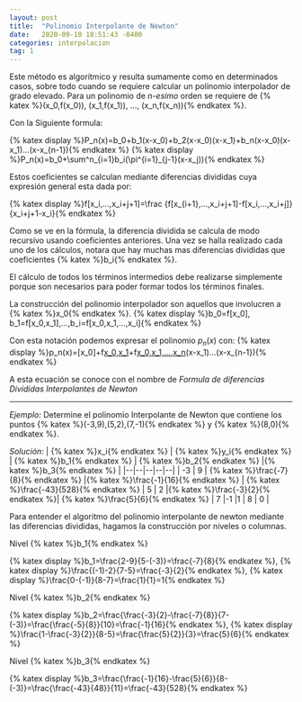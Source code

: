 ```yaml
---
layout: post
title:  "Polinomio Interpolante de Newton"
date:   2020-09-10 18:51:43 -0400
categories: interpolacion
tag: 1
---
```



Este método es algorítmico y resulta sumamente como en determinados casos, sobre todo cuando se requiere calcular un polinomio interpolador de grado elevado.
Para un polinomio de *n-esimo* orden se requiere de 
{% katex %}(x_0,f(x_0)), (x_1,f(x_1)), ..., (x_n,f(x_n)){% endkatex %}. 

Con la Siguiente formula: 

{% katex display %}P_n(x)=b_0+b_1(x-x_0)+b_2(x-x_0)(x-x_1)+b_n(x-x_0)(x-x_1)...(x-x_{n-1}){% endkatex %}
{% katex display %}P_n(x)=b_0+\sum^n_{i=1}b_i(\pi^{i=1}_{j-1}(x-x_j)){% endkatex %}

Estos coeficientes se calculan mediante diferencias divididas cuya expresión general esta dada por:

{% katex display %}f[x_i,...,x_i+j+1]=\frac {f[x_{i+1},...,x_i+j+1]-f[x_i,...,x_i+j]}{x_i+j+1-x_i}{% endkatex %}

Como se ve en la fórmula, la diferencia dividida se calcula de modo recursivo usando coeficientes anteriores. Una vez se halla realizado cada uno de los cálculos, notara que hay muchas mas diferencias divididas que coeficientes {% katex %}b_i{% endkatex %}. 

El cálculo de todos los términos intermedios debe realizarse simplemente porque son necesarios para poder formar todos los términos finales. 

La construcción del polinomio interpolador son aquellos que involucren a {% katex %}x_0{% endkatex %}. 
{% katex display %}b_0=f[x_0], b_1=f[x_0,x_1],...,b_i=f[x_0,x_1,...,x_i]{% endkatex %}

Con esta notación podemos expresar el polinomio $p_n(x)$ con:
{% katex display %}p_n(x)=[x_0]+f[x_0,x_1](x-x_0)+f[x_0,x_1,...,x_n](x-x_0)(x-x_1)...(x-x_{n-1}){% endkatex %}

A esta ecuación se conoce con el nombre de *Formula de diferencias Divididas Interpolantes de Newton* 
___
*Ejemplo:* Determine el polinomio Interpolante de Newton que contiene los puntos {% katex %}(-3,9),(5,2),(7,-1){% endkatex %} y {% katex %}(8,0){% endkatex %}.

*Solución:*
| {% katex %}x_i{% endkatex %}  | {% katex %}y_i{% endkatex %}   | {% katex %}b_1{% endkatex %}  | {% katex %}b_2{% endkatex %}   |{% katex %}b_3{% endkatex %}   |
|--|--|--|--|--|
| -3 | 9 | {% katex %}\frac{-7}{8}{% endkatex %} |{% katex %}\frac{-1}{16}{% endkatex %}  | {% katex %}\frac{-43}{528}{% endkatex %}
| 5 | 2 |{% katex %}\frac{-3}{2}{% endkatex %}| {% katex %}\frac{5}{6}{% endkatex %}
| 7 |-1  |1
| 8 | 0 |

Para entender el algoritmo del polinomio interpolante de newton mediante las diferencias divididas, hagamos la construcción por niveles o columnas.

Nivel {% katex %}b_1{% endkatex %}

{% katex display %}b_1=\frac{2-9}{5-(-3)}=\frac{-7}{8}{% endkatex %}, 
{% katex display %}\frac{(-1)-2}{7-5}=\frac{-3}{2}{% endkatex %}, 
{% katex display %}\frac{0-(-1)}{8-7}=\frac{1}{1}=1{% endkatex %}

Nivel {% katex %}b_2{% endkatex %}

{% katex display %}b_2=\frac{\frac{-3}{2}-\frac{-7}{8}}{7-(-3)}=\frac{\frac{-5}{8}}{10}=\frac{-1}{16}{% endkatex %}, 
{% katex display %}\frac{1-\frac{-3}{2}}{8-5}=\frac{\frac{5}{2}}{3}=\frac{5}{6}{% endkatex %}

Nivel {% katex %}b_3{% endkatex %} 

{% katex display %}b_3=\frac{\frac{-1}{16}-\frac{5}{6}}{8-(-3)}=\frac{\frac{-43}{48}}{11}=\frac{-43}{528}{% endkatex %}
